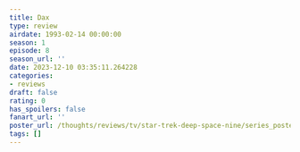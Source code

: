 ```yaml
---
title: Dax
type: review
airdate: 1993-02-14 00:00:00
season: 1
episode: 8
season_url: ''
date: 2023-12-10 03:35:11.264228
categories:
- reviews
draft: false
rating: 0
has_spoilers: false
fanart_url: ''
poster_url: /thoughts/reviews/tv/star-trek-deep-space-nine/series_poster.jpg
tags: []
---
```


